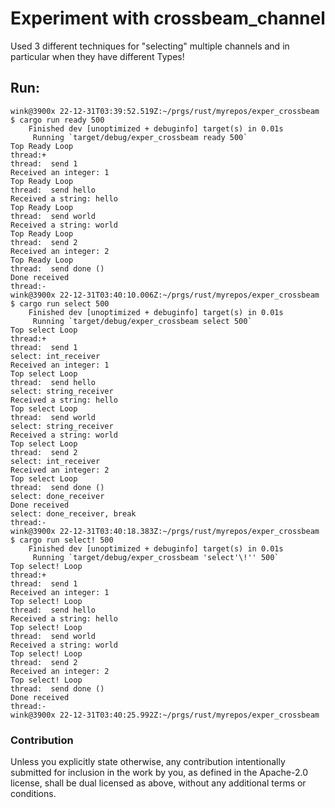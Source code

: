 # Experiment with crossbeam_channel

Used 3 different techniques for "selecting" multiple channels and
in particular when they have different Types!

## Run:

```
wink@3900x 22-12-31T03:39:52.519Z:~/prgs/rust/myrepos/exper_crossbeam
$ cargo run ready 500
    Finished dev [unoptimized + debuginfo] target(s) in 0.01s
     Running `target/debug/exper_crossbeam ready 500`
Top Ready Loop
thread:+
thread:  send 1
Received an integer: 1
Top Ready Loop
thread:  send hello
Received a string: hello
Top Ready Loop
thread:  send world
Received a string: world
Top Ready Loop
thread:  send 2
Received an integer: 2
Top Ready Loop
thread:  send done ()
Done received
thread:-
wink@3900x 22-12-31T03:40:10.006Z:~/prgs/rust/myrepos/exper_crossbeam
$ cargo run select 500
    Finished dev [unoptimized + debuginfo] target(s) in 0.01s
     Running `target/debug/exper_crossbeam select 500`
Top select Loop
thread:+
thread:  send 1
select: int_receiver
Received an integer: 1
Top select Loop
thread:  send hello
select: string_receiver
Received a string: hello
Top select Loop
thread:  send world
select: string_receiver
Received a string: world
Top select Loop
thread:  send 2
select: int_receiver
Received an integer: 2
Top select Loop
thread:  send done ()
select: done_receiver
Done received
select: done_receiver, break
thread:-
wink@3900x 22-12-31T03:40:18.383Z:~/prgs/rust/myrepos/exper_crossbeam
$ cargo run select! 500
    Finished dev [unoptimized + debuginfo] target(s) in 0.01s
     Running `target/debug/exper_crossbeam 'select'\!'' 500`
Top select! Loop
thread:+
thread:  send 1
Received an integer: 1
Top select! Loop
thread:  send hello
Received a string: hello
Top select! Loop
thread:  send world
Received a string: world
Top select! Loop
thread:  send 2
Received an integer: 2
Top select! Loop
thread:  send done ()
Done received
thread:-
wink@3900x 22-12-31T03:40:25.992Z:~/prgs/rust/myrepos/exper_crossbeam
```

### Contribution

Unless you explicitly state otherwise, any contribution intentionally submitted
for inclusion in the work by you, as defined in the Apache-2.0 license, shall
be dual licensed as above, without any additional terms or conditions.
